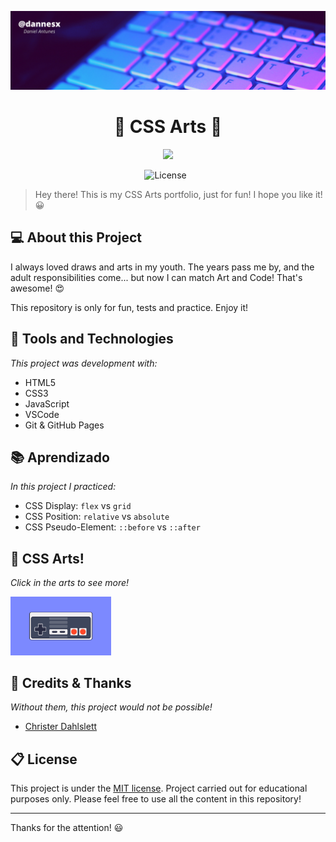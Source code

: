 ![Header Project](repo/header.png)
<div align="center">
<h1>🎨 CSS Arts 🎨</h1>

<a href="https://dannesx.github.io/css-arts">![](https://img.shields.io/badge/-Check%20out%20the%20project!-brightgreen)</a>

![License](https://img.shields.io/badge/License-MIT-informational)
 &nbsp;
</div>

>Hey there! This is my CSS Arts portfolio, just for fun! I hope you like it! 😀
## 💻 About this Project

I always loved draws and arts in my youth. The years pass me by, and the adult responsibilities come... but now I can match Art and Code! That's awesome! 😍

This repository is only for fun, tests and practice. Enjoy it!

## 🚀 Tools and Technologies

*This project was development with:*

- HTML5
- CSS3
- JavaScript
- VSCode
- Git & GitHub Pages

## 📚 Aprendizado

*In this project I practiced:*

- CSS Display: `flex` vs `grid` 
- CSS Position: `relative` vs `absolute`
- CSS Pseudo-Element: `::before` vs `::after`

## 🎨 CSS Arts!
*Click in the arts to see more!*

<div style="display:grid;grid-template-columns:1fr 1fr 1fr;gap:10px;">
   <a href="https://dannesx.github.io/css-arts"><img src="repo/nintendo-nes.png"/></a>
</div>

## 🤖 Credits & Thanks

*Without them, this project would not be possible!*

- [Christer Dahlslett](https://dribbble.com/mrchrister)

## 📋 License

This project is under the [MIT license](LICENSE). Project carried out for educational purposes only. Please feel free to use all the content in this repository!

---

Thanks for the attention! 😃